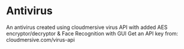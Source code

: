 # Antivirus
An antivirus created using cloudmersive virus API with added AES encryptor/decryptor &amp; Face Recognition with GUI
Get an API key from: cloudmersive.com/virus-api
